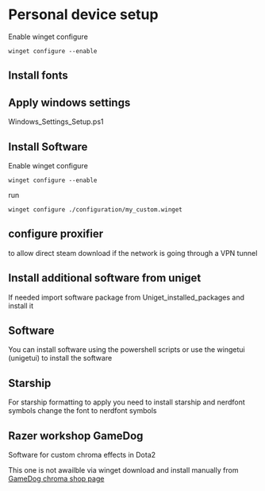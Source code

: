 # Personal device setup

Enable winget configure

```console
winget configure --enable
```

## Install fonts

## Apply windows settings

Windows_Settings_Setup.ps1

## Install Software

Enable winget configure

```console
winget configure --enable
```

run

```console
winget configure ./configuration/my_custom.winget
```

## configure proxifier

to allow direct steam download if the network is going through a VPN tunnel

## Install additional software from uniget

If needed import software package from Uniget_installed_packages and install it

## Software

You can install software using the powershell scripts or use the wingetui (unigetui) to install the software

## Starship

For starship formatting to apply you need to install starship and nerdfont symbols change the font to nerdfont symbols

## Razer workshop GameDog

Software for custom chroma effects in Dota2

This one is not awailble via winget download and install manually from [GameDog chroma shop page](https://www.razer.com/chroma-workshop#--all--look--YWRyaWFuJTIwYnJldHRzY2huZWlkZXIvZ2FtZWRvZw_-__-_)
